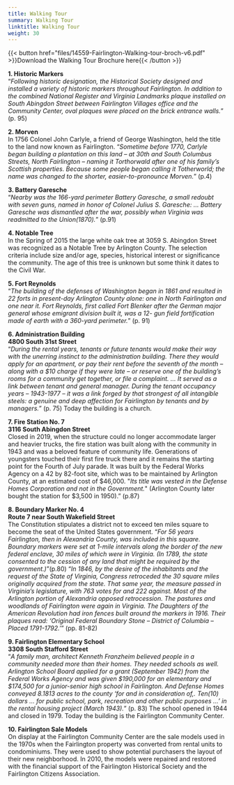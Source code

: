 ```yaml
---
title: Walking Tour
summary: Walking Tour
linktitle: Walking Tour
weight: 30
---
```


{{< button href="files/14559-Fairlington-Walking-tour-broch-v6.pdf" >}}Download the Walking Tour Brochure here{{< /button >}}

**1. Historic Markers**  
“*Following historic designation, the Historical Society designed and installed a variety of historic markers throughout Fairlington. In addition to the combined National Register and Virginia Landmarks plaque installed on South Abingdon Street between Fairlington Villages office and the Community Center, oval plaques were placed on the brick entrance walls.*” (p. 95)

**2. Morven**  
In 1756 Colonel John Carlyle, a friend of George Washington, held the title to the land now known as Fairlington. “*Sometime before 1770, Carlyle began building a plantation on this land – at 30th and South Columbus Streets, North Fairlington – naming it Torthorwald after one of his family’s Scottish properties. Because some people began calling it Totherworld; the name was changed to the shorter, easier-to-pronounce Morven.*” (p.4)

**3. Battery Garesche**  
“*Nearby was the 166-yard perimeter Battery Garesche, a small redoubt with seven guns, named in honor of Colonel Julius S. Garesche: … Battery Garesche was dismantled after the war, possibly when Virginia was readmitted to the Union(1870).*” (p.91)

**4. Notable Tree**  
In the Spring of 2015 the large white oak tree at 3059 S. Abingdon Street was recognized as a Notable Tree by Arlington County. The selection criteria include size and/or age, species, historical interest or significance the community. The age of this tree is unknown but some think it dates to the Civil War.

**5. Fort Reynolds**  
“*The building of the defenses of Washington began in 1861 and resulted in 22 forts in present-day Arlington County alone: one in North Fairlington and one near it. Fort Reynolds, first called Fort Blenker after the German major general whose emigrant division built it, was a 12- gun field fortification made of earth with a 360-yard perimeter.*” (p. 91)

**6. Administration Building**  
**4800 South 31st Street**  
“*During the rental years, tenants or future tenants would make their way with the unerring instinct to the administration building. There they would apply for an apartment, or pay their rent before the seventh of the month – along with a $10 charge if they were late – or reserve one of the building’s rooms for a community get together, or file a complaint. … It served as a link between tenant and general manager. During the tenant occupancy years – 1943-1977 – it was a link forged by that strongest of all intangible steels: a genuine and deep affection for Fairlington by tenants and by managers.*” (p. 75) Today the building is a church.

**7. Fire Station No. 7**  
**3116 South Abingdon Street**  
Closed in 2019, when the structure could no longer accommodate larger and heavier trucks, the fire station was built along with the community in 1943 and was a beloved feature of community life. Generations of youngsters touched their first fire truck there and it remains the starting point for the Fourth of July parade. It was built by the Federal Works Agency on a 42 by 82-foot site, which was to be maintained by Arlington County, at an estimated cost of $46,000. "*Its title was vested in the Defense Homes Corporation and not in the Government.*" (Arlington County later bought the station for $3,500 in 1950).” (p.87)

**8. Boundary Marker No. 4**  
**Route 7 near South Wakefield Street**  
The Constitution stipulates a district not to exceed ten miles square to become the seat of the United States government. “*For 56 years Fairlington, then in Alexandria County, was included in this square. Boundary markers were set at 1-mile intervals along the border of the new federal enclave, 30 miles of which were in Virginia. (In 1789, the state consented to the cession of any land that might be required by the government.)*”(p.80) “*In 1846, by the desire of the inhabitants and the request of the State of Virginia, Congress retroceded the 30 square miles originally acquired from the state. That same year, the measure passed in Virginia’s legislature, with 763 votes for and 222 against. Most of the Arlington portion of Alexandria opposed retrocession. The pastures and woodlands of Fairlington were again in Virginia. The Daughters of the American Revolution had iron fences built around the markers in 1916. Their plaques read: ‘Original Federal Boundary Stone – District of Columbia – Placed 1791-1792.’*” (pp. 81-82)

**9. Fairlington Elementary School**  
**3308 South Stafford Street**  
“*A family man, architect Kenneth Franzheim believed people in a community needed more than their homes. They needed schools as well. Arlington School Board applied for a grant (September 1942) from the Federal Works Agency and was given $190,000 for an elementary and $174,500 for a junior-senior high school in Fairlington. And Defense Homes conveyed 8.1813 acres to the county ‘for and in consideration of,. Ten(10) dollars … for public school, park, recreation and other public purposes …’ in the rental housing project (March 1943).*” (p. 83) The school opened in 1944 and closed in 1979. Today the building is the Fairlington Community Center.

**10. Fairlington Sale Models**  
On display at the Fairlington Community Center are the sale models used in the 1970s when the Fairlington property was converted from rental units to condominiums. They were used to show potential purchasers the layout of their new neighborhood. In 2010, the models were repaired and restored with the financial support of the Fairlington Historical Society and the Fairlington Citizens Association.